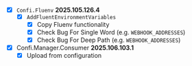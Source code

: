 - [x] `Confi.Fluenv` **2025.105.126.4**
    - [x] `AddFluentEnvironmentVariables`
        - [x] Copy Fluenv functionality
        - [x] Check Bug For Single Word (e.g. `WEBHOOK_ADDRESSES`)
        - [x] Check Bug For Deep Path (e.g. `WEBHOOK_ADDRESSES`)
- [x] Confi.Manager.Consumer **2025.106.103.1**
    - [x] Upload from configuration